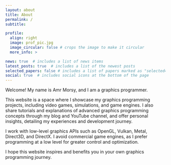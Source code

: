 ```yaml
---
layout: about
title: About
permalink: /
subtitle:

profile:
  align: right
  image: prof_pic.jpg
  image_circular: false # crops the image to make it circular
  more_info: >

news: true  # includes a list of news items
latest_posts: true  # includes a list of the newest posts
selected_papers: false # includes a list of papers marked as "selected={true}"
social: true  # includes social icons at the bottom of the page
---
```


Welcome!
My name is Amr Morsy, and I am a graphics programmer. 

This website is a space where I showcase my graphics programming projects, including video games, simulations, and game engines. I also share tutorials and explanations of advanced graphics programming concepts through my blog and YouTube channel, and offer personal insights, detailing my experiences and development journey.

I work with low-level graphics APIs such as OpenGL, Vulkan, Metal, Direct3D, and DirectX. I avoid commercial game engines, as I prefer programming at a low level for greater control and optimization.

I hope this website inspires and benefits you in your own graphics programming journey.
